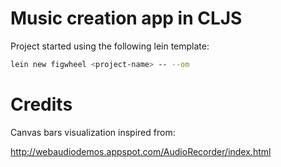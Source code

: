 # Music creation app in CLJS

Project started using the following lein template:

```bash
lein new figwheel <project-name> -- --om
```

# Credits

Canvas bars visualization inspired from:

http://webaudiodemos.appspot.com/AudioRecorder/index.html
